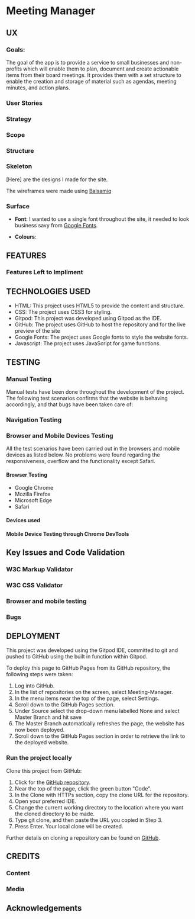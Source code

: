 # Meeting Manager



## UX

### **Goals:**

The goal of the app is to provide a service to small businesses and non-profits which will enable them to plan, document and create actionable items from their board meetings. 
It provides them with a set structure to enable the creation and storage of material such as agendas, meeting minutes, and action plans.

### **User Stories**



### **Strategy**


### **Scope**



### **Structure**


### **Skeleton**

[Here] are the designs I made for the site.

The wireframes were made using [Balsamiq](https://balsamiq.com/)

### **Surface**

- **Font**: I wanted to use a single font throughout the site, it needed to look business savy from [Google Fonts](https://fonts.google.com/).

- **Colours**: 


## FEATURES


 ### Features Left to Impliment


 ## TECHNOLOGIES USED

- HTML:
This project uses HTML5 to provide the content and structure.
- CSS:
The project uses CSS3 for styling.
- Gitpod:
This project was developed using Gitpod as the IDE.
- GitHub:
The project uses GitHub to host the repository and for the live preview of the site
- Google Fonts:
The project uses Google fonts to style the website fonts.
- Javascript:
The project uses JavaScript for game functions.


 ## TESTING

 ### Manual Testing
Manual tests have been done throughout the development of the project.  
The following test scenarios confirms that the website is behaving accordingly, and that bugs have been taken care of:

### Navigation Testing


### Browser and Mobile Devices Testing
All the test scenarios have been carried out in the browsers and mobile devices as listed below. No problems were found regarding the responsiveness, overflow and the functionality except Safari.

#### Browser Testing
- Google Chrome 
- Mozilla Firefox 
- Microsoft Edge 
- Safari

#### Devices used




#### Mobile Device Testing through Chrome DevTools



## Key Issues and Code Validation
### W3C Markup Validator

### W3C CSS Validator


### Browser and mobile testing

### Bugs


 ## DEPLOYMENT

This project was developed using the Gitpod IDE, committed to git and pushed to GitHub using the built in function within Gitpod.

To deploy this page to GitHub Pages from its GitHub repository, the following steps were taken:

1. Log into GitHub.
2. In the list of repositories on the screen, select Meeting-Manager.
3. In the menu items near the top of the page, select Settings.
4. Scroll down to the GitHub Pages section.
5. Under Source select the drop-down menu labelled None and select Master Branch and hit save
6. The Master Branch automatically refreshes the page, the website has now been deployed.
7. Scroll down to the GitHub Pages section in order to retrieve the link to the deployed website.



### Run the project locally

Clone this project from GitHub:

1. Click for the [GitHub repository](https://github.com/Verga1/Meeting-Manager).
2. Near the top of the page, click the green button "Code".
3. In the Clone with HTTPs section, copy the clone URL for the repository.
4. Open your preferred IDE.
5. Change the current working directory to the location where you want the cloned directory to be made.
6. Type git clone, and then paste the URL you copied in Step 3.
7. Press Enter. Your local clone will be created.

Further details on cloning a repository can be found on [GitHub](https://help.github.com/en/github/creating-cloning-and-archiving-repositories/cloning-a-repository).

## CREDITS

### Content

 
 ### Media


## Acknowledgements
 

